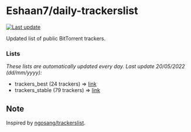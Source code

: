 
# Eshaan7/daily-trackerslist 

[![Last update](https://img.shields.io/badge/Last%20update-20/05/2022-blue.svg)](#)

Updated list of public BitTorrent trackers.

### Lists
*These lists are automatically updated every day. Last update 20/05/2022 (_dd/mm/yyyy_):*

* trackers_best (24 trackers) => [link](https://raw.githubusercontent.com/eshaan7/daily-trackerslist/master/trackers_best.txt)
* trackers_stable (79 trackers) => [link](https://raw.githubusercontent.com/eshaan7/daily-trackerslist/master/trackers_stable.txt)

## Note

Inspired by [ngosang/trackerslist](https://github.com/ngosang/trackerslist).
